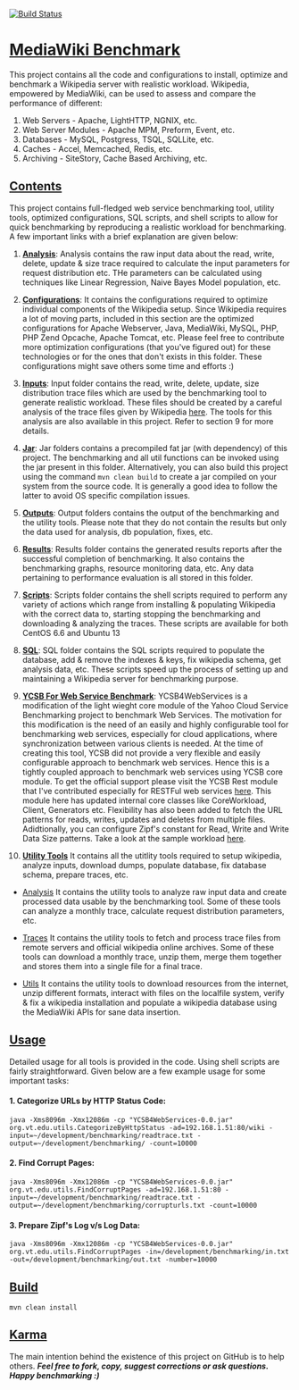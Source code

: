 [![Build Status](https://api.travis-ci.org/shivam-maharshi/mw-benchmark.svg?branch=master)](https://travis-ci.org/shivam-maharshi/mw-benchmark)

# [MediaWiki Benchmark](https://github.com/shivam-maharshi/hckn-resrch/tree/master/mw-benchmark)
This project contains all the code and configurations to install, optimize and benchmark a Wikipedia server with realistic workload. Wikipedia, empowered by MediaWiki, can be used to assess and compare the performance of different:

1. Web Servers - Apache, LightHTTP, NGNIX, etc.
2. Web Server Modules  - Apache MPM, Preform, Event, etc.
3. Databases - MySQL, Postgress, TSQL, SQLLite, etc.
4. Caches - Accel, Memcached, Redis, etc.
5. Archiving - SiteStory, Cache Based Archiving, etc.

## [Contents](https://github.com/shivam-maharshi/hckn-resrch/tree/master/mw-benchmark)

This project contains full-fledged web service benchmarking tool, utility tools, optimized configurations, SQL scripts, and shell scripts to allow for quick benchmarking by reproducing a realistic workload for benchmarking. A few important links with a brief explanation are given below:

1. **[Analysis](https://github.com/shivam-maharshi/hckn-resrch/tree/master/mw-benchmark/analysis)**:
Analysis contains the raw input data about the read, write, delete, update & size trace required to calculate the input parameters for request distribution etc. THe parameters can be calculated using techniques like Linear Regression, Naive Bayes Model population, etc.

2. **[Configurations](https://github.com/shivam-maharshi/hckn-resrch/tree/master/mw-benchmark/conf)**:
It contains the configurations required to optimize individual components of the Wikipedia setup. Since Wikipedia requires a lot of moving parts, included in this section are the optimized configurations for Apache Webserver, Java, MediaWiki, MySQL, PHP, PHP Zend Opcache, Apache Tomcat, etc. Please feel free to contribute more optimization configurations (that you've figured out) for these technologies or for the ones that don't exists in this folder. These configurations might save others some time and efforts :)

3. **[Inputs](https://github.com/shivam-maharshi/hckn-resrch/tree/master/mw-benchmark/input)**:
Input folder contains the read, write, delete, update, size distribution trace files which are used by the benchmarking tool to generate realistic workload. These files should be created by a careful analysis of the trace files given by Wikipedia [here](https://dumps.wikimedia.org/backup-index.html). The tools for this analysis are also available in this project. Refer to section 9 for more details.

4. **[Jar](https://github.com/shivam-maharshi/hckn-resrch/tree/master/mw-benchmark/jar)**:
Jar folders contains a precompiled fat jar (with dependency) of this project. The benchmarking and all util functions can be invoked using the jar present in this folder. Alternatively, you can also build this project using the command ```mvn clean build``` to create a jar compiled on your system from the source code. It is generally a good idea to follow the latter to avoid OS specific compilation issues.

5. **[Outputs](https://github.com/shivam-maharshi/hckn-resrch/tree/master/mw-benchmark/output)**:
Output folders contains the output of the benchmarking and the utility tools. Please note that they do not contain the results but only the data used for analysis, db population, fixes, etc.

6. **[Results](https://github.com/shivam-maharshi/hckn-resrch/tree/master/mw-benchmark/results)**:
Results folder contains the generated results reports after the successful completion of benchmarking. It also contains the benchmarking graphs, resource monitoring data, etc. Any data  pertaining to performance evaluation is all stored in this folder.

7. **[Scripts](https://github.com/shivam-maharshi/hckn-resrch/tree/master/mw-benchmark/scripts)**:
Scripts folder contains the shell scripts required to perform any variety of actions which range from installing & populating Wikipedia with the correct data to, starting stopping the benchmarking and downloading & analyzing the traces. These scripts are available for both CentOS 6.6 and Ubuntu 13 

8. **[SQL](https://github.com/shivam-maharshi/hckn-resrch/tree/master/mw-benchmark/sql)**:
SQL folder contains the SQL scripts required to populate the database, add & remove the indexes & keys, fix wikipedia schema, get analysis data, etc. These scripts speed up the process of setting up and maintaining a Wikipedia server for benchmarking purpose.

9. **[YCSB For Web Service Benchmark](https://github.com/shivam-maharshi/hckn-resrch/tree/master/mw-benchmark/src/main/java/com/yahoo/ycsb)**:
YCSB4WebServices is a modification of the light wieght core module of the Yahoo Cloud Service Benchmarking project to benchmark Web Services. The motivation for this modification is the need of an easily and highly configurable tool for benchmarking web services, especially for cloud applications, where synchronization between various clients is needed. At the time of creating this tool, YCSB did not provide a very flexible and easily configurable approach to benchmark web services. Hence this is a tightly coupled approach to benchmark web services using YCSB core module. To get the official support please visit the YCSB Rest module that I've contributed especially for RESTFul web services [here](https://github.com/brianfrankcooper/YCSB/tree/master/rest). This module here has updated internal core classes like CoreWorkload, Client, Generators etc. Flexibility has also been added to fetch the URL patterns for reads, writes, updates and deletes from multiple files. Adidtionally, you can configure Zipf's constant for Read, Write and Write Data Size patterns. Take a look at the sample workload [here](https://github.com/shivam-maharshi/hckn-resrch/tree/master/mw-benchmark/workload).

10. **[Utility Tools](https://github.com/shivam-maharshi/hckn-resrch/tree/master/mw-benchmark/src/main/java/org/vt/edu)**
It contains all the utitlity tools required to setup wikipedia, analyze inputs, download dumps, populate database, fix database schema, prepare traces, etc.

* [Analysis](https://github.com/shivam-maharshi/hckn-resrch/tree/master/mw-benchmark/src/main/java/org/vt/edu/analysis)
  It contains the utility tools to analyze raw input data and create processed data usable by the benchmarking tool. Some of these tools can analyze a monthly trace, calculate request distribution parameters, etc.
  
* [Traces](https://github.com/shivam-maharshi/hckn-resrch/tree/master/mw-benchmark/src/main/java/org/vt/edu/trace)
  It contains the utility tools to fetch and process trace files from remote servers and official wikipedia online archives. Some of these tools can download a monthly trace, unzip them, merge them together and stores them into a single file for a final trace.

* [Utils](https://github.com/shivam-maharshi/hckn-resrch/tree/master/mw-benchmark/src/main/java/org/vt/edu/trace)
  It contains the utility tools to download resources from the internet, unzip different formats, interact with files on the localfile system, verify & fix a wikipedia installation and populate a wikipedia database using the MediaWiki APIs for sane data insertion.

## [Usage](https://github.com/shivam-maharshi/hckn-resrch/tree/master/mw-benchmark)

Detailed usage for all tools is provided in the code. Using shell scripts are fairly straightforward. Given below are a few example usage for some important tasks:

#### 1. Categorize URLs by HTTP Status Code:

```
java -Xms8096m -Xmx12086m -cp "YCSB4WebServices-0.0.jar" org.vt.edu.utils.CategorizeByHttpStatus -ad=192.168.1.51:80/wiki -input=~/development/benchmarking/readtrace.txt -output=~/development/benchmarking/ -count=10000
```

#### 2. Find Corrupt Pages:

```
java -Xms8096m -Xmx12086m -cp "YCSB4WebServices-0.0.jar" org.vt.edu.utils.FindCorruptPages -ad=192.168.1.51:80 -input=~/development/benchmarking/readtrace.txt -output=~/development/benchmarking/corrupturls.txt -count=10000
```

#### 3. Prepare Zipf's Log v/s Log Data:

```
java -Xms8096m -Xmx12086m -cp "YCSB4WebServices-0.0.jar" org.vt.edu.utils.FindCorruptPages -in=/development/benchmarking/in.txt -out=/development/benchmarking/out.txt -number=10000
```

## [Build](https://github.com/shivam-maharshi/hckn-resrch/tree/master/mw-benchmark)

```
mvn clean install
```

## [Karma](https://github.com/shivam-maharshi/hckn-resrch/tree/master/mw-benchmark)
The main intention behind the existence of this project on GitHub is to help others. _**Feel free to fork, copy, suggest corrections or ask questions. Happy benchmarking :)**_
